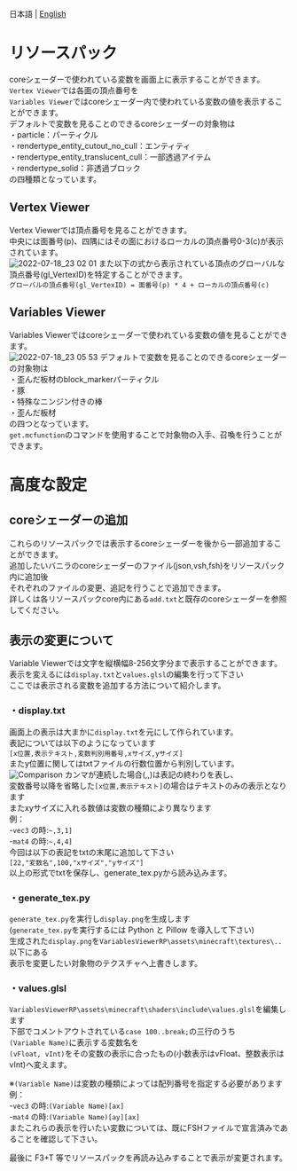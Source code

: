 日本語 | [English](https://github.com/midorikuma/VariablesViewer/blob/main/README.md)
# リソースパック
coreシェーダーで使われている変数を画面上に表示することができます。  
`Vertex Viewer`では各面の頂点番号を  
`Variables Viewer`ではcoreシェーダー内で使われている変数の値を表示することができます。  
デフォルトで変数を見ることのできるcoreシェーダーの対象物は  
・particle：パーティクル  
・rendertype_entity_cutout_no_cull：エンティティ  
・rendertype_entity_translucent_cull：一部透過アイテム  
・rendertype_solid：非透過ブロック  
の四種類となっています。  

## Vertex Viewer
Vertex Viewerでは頂点番号を見ることができます。  
中央には面番号(p)、四隅にはその面におけるローカルの頂点番号0-3(c)が表示されています。  
![2022-07-18_23 02 01](https://user-images.githubusercontent.com/39437361/179535824-e730874a-ca92-4f3d-8c44-31a376366dcf.png)
また以下の式から表示されている頂点のグローバルな頂点番号(gl_VertexID)を特定することができます。  
`グローバルの頂点番号(gl_VertexID) = 面番号(p) * 4 + ローカルの頂点番号(c)`  

## Variables Viewer
Variables Viewerではcoreシェーダーで使われている変数の値を見ることができます。  
![2022-07-18_23 05 53](https://user-images.githubusercontent.com/39437361/179535868-7936b712-80ab-4bc8-a7ec-1cdf69163f4d.png)
デフォルトで変数を見ることのできるcoreシェーダーの対象物は  
・歪んだ板材のblock_markerパーティクル  
・豚  
・特殊なニンジン付きの棒  
・歪んだ板材  
の四つとなっています。  
`get.mcfunction`のコマンドを使用することで対象物の入手、召喚を行うことができます。  


# 高度な設定
## coreシェーダーの追加
これらのリソースパックでは表示するcoreシェーダーを後から一部追加することができます。  
追加したいバニラのcoreシェーダーのファイル(json,vsh,fsh)をリソースパック内に追加後  
それぞれのファイルの変更、追記を行うことで追加できます。  
詳しくは各リソースパックcore内にある`add.txt`と既存のcoreシェーダーを参照してください。  


## 表示の変更について
Variable Viewerでは文字を縦横幅8-256文字分まで表示することができます。  
表示を変えるには`display.txt`と`values.glsl`の編集を行って下さい  
ここでは表示される変数を追加する方法について紹介します。  
  
### ・display.txt
画面上の表示は大まかに`display.txt`を元にして作られています。  
表記については以下のようになっています  
`[x位置,表示テキスト,変数判別用番号,xサイズ,yサイズ]`  
またy位置に関してはtxtファイルの行数位置から判別しています。  
![Comparison](https://user-images.githubusercontent.com/39437361/179535920-322bb81a-c4f8-45e9-af4b-23ebe09e8d51.png)
カンマが連続した場合(,,)は表記の終わりを表し、  
変数番号以降を省略した`[x位置,表示テキスト]`の場合はテキストのみの表示となります  
またxyサイズに入れる数値は変数の種類により異なります  
例：  
-`vec3` の時:`~,3,1]`  
-`mat4` の時:`~,4,4]`  
今回は以下の表記をtxtの末尾に追加して下さい  
`[22,"変数名",100,"xサイズ","yサイズ"]`  
以上の形式でtxtを保存し、generate_tex.pyから読み込みます。  
  
### ・generate_tex.py
`generate_tex.py`を実行し`display.png`を生成します  
(`generate_tex.py`を実行するには Python と Pillow を導入して下さい)  
生成された`display.png`を`VariablesViewerRP\assets\minecraft\textures\..`以下にある  
表示を変更したい対象物のテクスチャへ上書きします。  
  
### ・values.glsl
`VariablesViewerRP\assets\minecraft\shaders\include\values.glsl`を編集します  
下部でコメントアウトされている`case 100..break;`の三行のうち  
`(Variable Name)`に表示する変数名を  
`(vFloat, vInt)`をその変数の表示に合ったもの(小数表示はvFloat、整数表示はvInt)へ変えます。  

※`(Variable Name)`は変数の種類によっては配列番号を指定する必要があります  
例：  
-`vec3` の時:`(Variable Name)[ax]`  
-`mat4` の時:`(Variable Name)[ay][ax]`  
またこれらの表示を行いたい変数については、既にFSHファイルで宣言済みであることを確認して下さい。  
  
最後に F3+T 等でリソースパックを再読み込みすることで表示が変更されます。  
